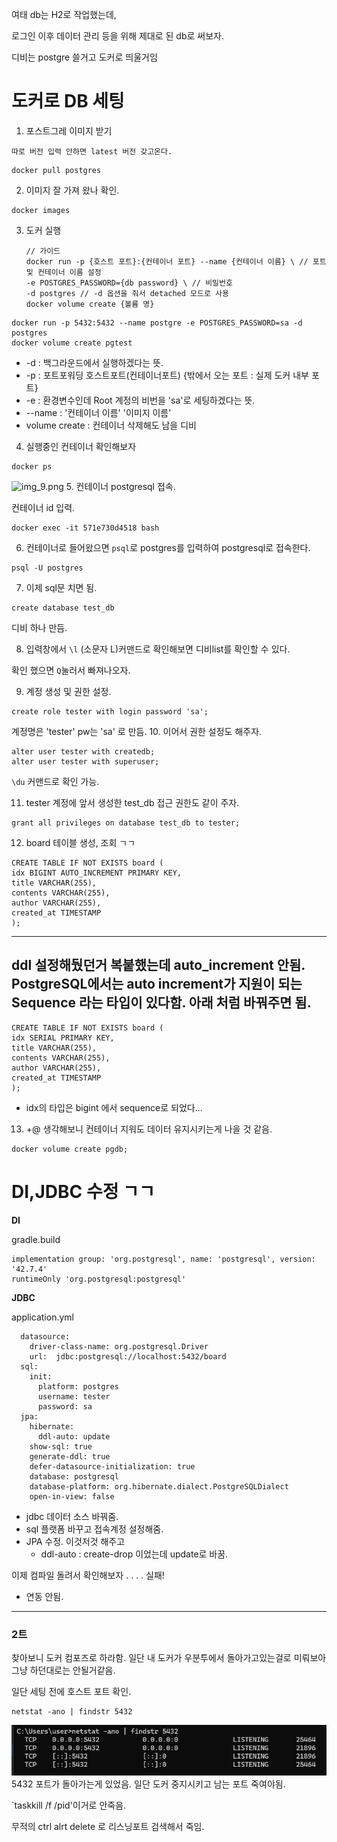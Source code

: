 여태 db는 H2로 작업했는데,

로그인 이후 데이터 관리 등을 위해 제대로 된 db로 써보자.

디비는 postgre 쓸거고 도커로 띄울거임


# 도커로 DB 세팅

1. 포스트그레 이미지 받기

`따로 버전 입력 안하면 latest 버전 갖고온다.`
```shell
docker pull postgres
```
2. 이미지 잘 가져 왔나 확인.
```shell
docker images
```
3. 도커 실행
   ```shell
   // 가이드
   docker run -p {호스트 포트}:{컨테이너 포트} --name {컨테이너 이름} \ // 포트 및 컨테이너 이름 설정
   -e POSTGRES_PASSWORD={db password} \ // 비밀번호
   -d postgres // -d 옵션을 줘서 detached 모드로 사용
   docker volume create {볼륨 명}
   ```
```shell
docker run -p 5432:5432 --name postgre -e POSTGRES_PASSWORD=sa -d postgres
docker volume create pgtest
```
- -d : 백그라운드에서 실행하겠다는 뜻.
- -p : 포트포워딩  호스트포트(컨테이너포트) {밖에서 오는 포트 : 실제 도커 내부 포트}
- -e : 환경변수인데  Root 계정의 비번을 'sa'로 세팅하겠다는 뜻.
-  --name : '컨테이너 이름' '이미지 이름'
- volume create : 컨테이너 삭제해도 남을 디비

4. 실행중인 컨테이너 확인해보자
```shell
docker ps
```
![img_9.png](img_9.png)
5. 컨테이너 postgresql 접속.

컨테이너 id 입력.
```shell
docker exec -it 571e730d4518 bash
```
6. 컨테이너로 들어왔으면 `psql`로 postgres를 입력하여 postgresql로 접속한다.
```shell
psql -U postgres
```
7. 이제 sql문 치면 됨.
```shell
create database test_db
```
디비 하나 만듬.

8. 입력창에서 `\l` (소문자 L)커맨드로 확인해보면 디비list를 확인할 수 있다.

확인 했으면 `Q`눌러서 빠져나오자.

9. 계정 생성 및 권한 설정.
```shell
create role tester with login password 'sa';
```
계정명은 'tester' pw는 'sa' 로 만듬.
10. 이어서 권한 설정도 해주자.
```shell
alter user tester with createdb;
alter user tester with superuser;
```
`\du` 커맨드로 확인 가능.

11. tester 계정에 앞서 생성한 test_db 접근 권한도 같이 주자.
```shell
grant all privileges on database test_db to tester;
```

12. board 테이블 생성, 조회 ㄱㄱ
```shell
CREATE TABLE IF NOT EXISTS board (
idx BIGINT AUTO_INCREMENT PRIMARY KEY,
title VARCHAR(255),
contents VARCHAR(255),
author VARCHAR(255),
created_at TIMESTAMP
);
```

---
ddl 설정해뒀던거 복붙했는데 auto_increment 안됨.
PostgreSQL에서는 auto increment가 지원이 되는 Sequence 라는 타입이 있다함.
아래 처럼 바꿔주면 됨.
---
```shell
CREATE TABLE IF NOT EXISTS board (
idx SERIAL PRIMARY KEY,
title VARCHAR(255),
contents VARCHAR(255),
author VARCHAR(255),
created_at TIMESTAMP
);
```
* idx의 타입은 bigint 에서 sequence로 되었다...

13. +@ 생각해보니 컨테이너 지워도 데이터 유지시키는게 나을 것 같음.
```shell
docker volume create pgdb;
```
# DI,JDBC 수정 ㄱㄱ

**DI** 

gradle.build

```shell
implementation group: 'org.postgresql', name: 'postgresql', version: '42.7.4'
runtimeOnly 'org.postgresql:postgresql'
```
**JDBC**

application.yml

```shell
  datasource:
    driver-class-name: org.postgresql.Driver
    url:  jdbc:postgresql://localhost:5432/board
  sql:
    init:
      platform: postgres
      username: tester
      password: sa
  jpa:
    hibernate:
      ddl-auto: update
    show-sql: true
    generate-ddl: true
    defer-datasource-initialization: true
    database: postgresql
    database-platform: org.hibernate.dialect.PostgreSQLDialect
    open-in-view: false
```

- jdbc 데이터 소스 바꿔줌.
- sql 플랫폼 바꾸고 접속계정 설정해줌.
- JPA 수정. 이것저것 해주고 
  - ddl-auto : create-drop 이었는데 update로 바꿈.

이제 컴파일 돌려서 확인해보자
.
.
.
.
실패!
* 연동 안됨.

---
###  2트

찾아보니 도커 컴포즈로 하라함.
일단 내 도커가 우분투에서 돌아가고있는걸로 미뤄보아
그냥 하던대로는 안될거같음.

일단 세팅 전에 호스트 포트 확인. 
```shell
netstat -ano | findstr 5432
```
![img.png](img.png)
5432 포트가 돌아가는게 있었음.
일단 도커 중지시키고 남는 포트 죽여야됨.

`taskkill /f /pid'이거로 안죽음.


무적의 ctrl alrt delete 로 리스닝포트 검색해서 죽임.


